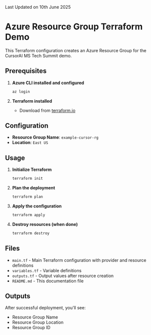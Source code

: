 Last Updated on 10th June 2025

# Azure Resource Group Terraform Demo

This Terraform configuration creates an Azure Resource Group for the CursorAI MS Tech Summit demo.

## Prerequisites

1. **Azure CLI installed and configured**
   ```bash
   az login
   ```

2. **Terraform installed**
   - Download from [terraform.io](https://www.terraform.io/downloads.html)

## Configuration

- **Resource Group Name**: `example-cursor-rg`
- **Location**: `East US`

## Usage

1. **Initialize Terraform**
   ```bash
   terraform init
   ```

2. **Plan the deployment**
   ```bash
   terraform plan
   ```

3. **Apply the configuration**
   ```bash
   terraform apply
   ```

4. **Destroy resources (when done)**
   ```bash
   terraform destroy
   ```

## Files

- `main.tf` - Main Terraform configuration with provider and resource definitions
- `variables.tf` - Variable definitions
- `outputs.tf` - Output values after resource creation
- `README.md` - This documentation file

## Outputs

After successful deployment, you'll see:
- Resource Group Name
- Resource Group Location
- Resource Group ID